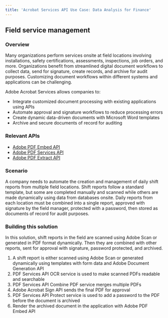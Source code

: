 ```yaml
---
title: 'Acrobat Services API Use Case: Data Analysis for Finance'
---
```


## Field service management

### Overview

Many organizations perform services onsite at field locations involving installations, safety certifications, assessments, inspections, job orders, and more. Organizations benefit from streamlined digital document workflows to collect data, send for signature, create records, and archive for audit purposes. Customizing document workflows within different systems and applications can be challenging.

Adobe Acrobat Services allows companies to:

* Integrate customized document processing with existing applications using APIs
* Automate approval and signature workflows to reduce processing errors
* Create dynamic data-driven documents with Microsoft Word templates
* Archive and secure documents of record for auditing

### Relevant APIs

* [Adobe PDF Embed API](/src/pages/apis/pdf-embed.md)
* [Adobe PDF Services API](/src/pages/apis/pdf-services.md)
* [Adobe PDF Extract API](/src/pages/apis/pdf-extract.md)

### Scenario

A company needs to automate the creation and management of daily shift reports from multiple field locations. Shift reports follow a standard template, but some are completed manually and scanned while others are made dynamically using data from databases onsite. Daily reports from each location must be combined into a single report, approved with signature by the field manager, protected with a password, then stored as documents of record for audit purposes.

### Building this solution

In this solution, shift reports in the field are scanned using Adobe Scan or generated in PDF format dynamically. Then they are combined with other reports, sent for approval with signature, password protected, and archived.

1. A shift report is either scanned using Adobe Scan or generated dynamically using templates with form data and Adobe Document Generation API
2. PDF Services API OCR service is used to make scanned PDFs readable and searchable
3. PDF Services API Combine PDF service merges multiple PDFs
4. Adobe Acrobat Sign API sends the final PDF for approval
5. PDF Services API Protect service is used to add a password to the PDF before the document is archived
6. Render the archived document in the application with Adobe PDF Embed API
